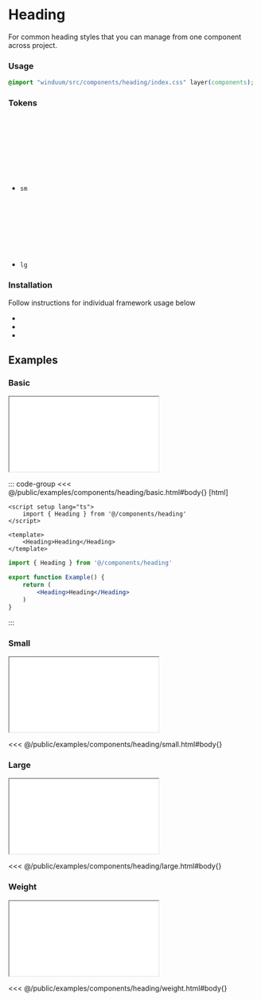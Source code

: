 # Heading
For common heading styles that you can manage from one component across project.

<ViewSourceGh href="https://github.com/winduum/winduum/blob/next/src/components/heading" />

### Usage

```css
@import "winduum/src/components/heading/index.css" layer(components);
```

### Tokens

* `sm` <a href="https://github.com/winduum/winduum/blob/next/src/components/heading/sm.css" target="_blank" rel="noreferrer" class="winduum-gh-link"><svg><use href="#icon-gh" /></svg></a>
* `lg` <a href="https://github.com/winduum/winduum/blob/next/src/components/heading/lg.css" target="_blank" rel="noreferrer" class="winduum-gh-link"><svg><use href="#icon-gh" /></svg></a>

### Installation
Follow instructions for individual framework usage below

* <LinkGh name="winduum" url="https://github.com/winduum/winduum/blob/next/src/components/heading" />
* <LinkGh name="winduum-vue" url="https://github.com/winduum/winduum-vue/blob/main/src/components/heading" />
* <LinkGh name="winduum-react" url="https://github.com/winduum/winduum-react/blob/main/src/components/heading" />

## Examples

### Basic

<iframe onload="this.style.visibility = 'visible';" src="/examples/components/heading/basic.html"></iframe>

::: code-group
<<< @/public/examples/components/heading/basic.html#body{} [html]
```vue
<script setup lang="ts">
    import { Heading } from '@/components/heading'
</script>

<template>
    <Heading>Heading</Heading>
</template>
```
```jsx
import { Heading } from '@/components/heading'

export function Example() {
    return (
        <Heading>Heading</Heading>
    )
}
```
:::

### Small

<iframe onload="this.style.visibility = 'visible';" src="/examples/components/heading/small.html"></iframe>

<<< @/public/examples/components/heading/small.html#body{}

### Large

<iframe onload="this.style.visibility = 'visible';" src="/examples/components/heading/large.html"></iframe>

<<< @/public/examples/components/heading/large.html#body{}

### Weight

<iframe onload="this.style.visibility = 'visible';" src="/examples/components/heading/weight.html"></iframe>

<<< @/public/examples/components/heading/weight.html#body{}
